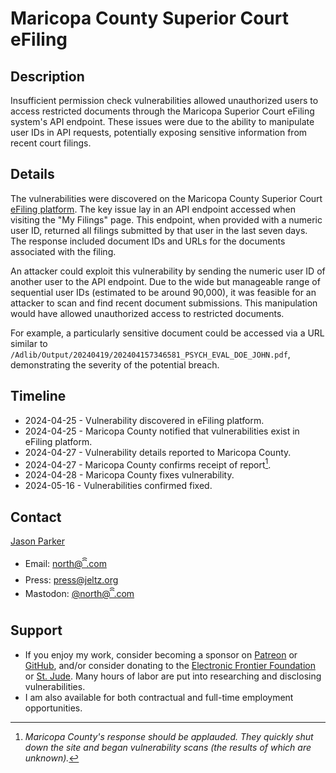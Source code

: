 # Maricopa County Superior Court eFiling

## Description

Insufficient permission check vulnerabilities allowed unauthorized users to access restricted documents through the Maricopa Superior Court eFiling system's API endpoint. These issues were due to the ability to manipulate user IDs in API requests, potentially exposing sensitive information from recent court filings.

## Details

The vulnerabilities were discovered on the Maricopa County Superior Court [eFiling platform](https://efiling.clerkofcourt.maricopa.gov/Web/). The key issue lay in an API endpoint accessed when visiting the "My Filings" page. This endpoint, when provided with a numeric user ID, returned all filings submitted by that user in the last seven days. The response included document IDs and URLs for the documents associated with the filing.

An attacker could exploit this vulnerability by sending the numeric user ID of another user to the API endpoint. Due to the wide but manageable range of sequential user IDs (estimated to be around 90,000), it was feasible for an attacker to scan and find recent document submissions. This manipulation would have allowed unauthorized access to restricted documents.

For example, a particularly sensitive document could be accessed via a URL similar to `/Adlib/Output/20240419/202404157346581_PSYCH_EVAL_DOE_JOHN.pdf`, demonstrating the severity of the potential breach.

## Timeline

- 2024-04-25 - Vulnerability discovered in eFiling platform.
- 2024-04-25 - Maricopa County notified that vulnerabilities exist in eFiling platform.
- 2024-04-27 - Vulnerability details reported to Maricopa County.
- 2024-04-27 - Maricopa County confirms receipt of report[^1].
- 2024-04-28 - Maricopa County fixes vulnerability.
- 2024-05-16 - Vulnerabilities confirmed fixed.

## Contact

[Jason Parker](https://linktr.ee/northantara)

- Email: [north@ꩰ.com](mailto:north@ꩰ.com)
- Press: [press@jeltz.org](mailto:press@jeltz.org)
- Mastodon: [@north@ꩰ.com](https://ꩰ.com/@north)

## Support

- If you enjoy my work, consider becoming a sponsor on [Patreon](https://patreon.com/northantara) or [GitHub](https://github.com/sponsors/qwell/), and/or consider donating to the [Electronic Frontier Foundation](https://eff.org/donate) or [St. Jude](https://www.stjude.org/donate). Many hours of labor are put into researching and disclosing vulnerabilities.
- I am also available for both contractual and full-time employment opportunities.

[^1]: _Maricopa County's response should be applauded. They quickly shut down the site and began vulnerability scans (the results of which are unknown)._

